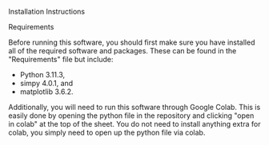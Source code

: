 Installation Instructions

Requirements

Before running this software, you should first make sure you have installed all of the required software and packages.
These can be found in the "Requirements" file but include:

- Python 3.11.3, 
- simpy 4.0.1, and
- matplotlib 3.6.2.

Additionally, you will need to run this software through Google Colab. This is easily done by opening the python file in the repository 
and clicking "open in colab" at the top of the sheet. You do not need to install anything extra for colab, you simply need to open up the 
python file via colab.


